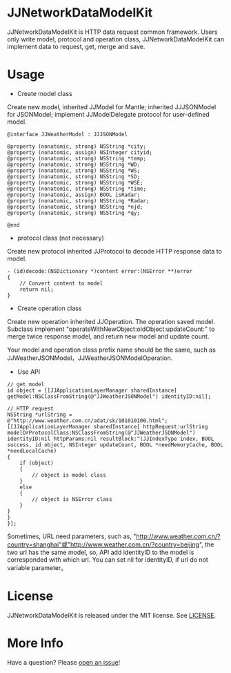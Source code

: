 # JJNetworkDataModelKit

JJNetworkDataModelKit is HTTP data request common framework. Users only write model, protocol and operation class, JJNetworkDataModelKit can implement data to request, get, merge and save.

# Usage

* Create model class

Create new model, inherited JJModel for Mantle; inherited JJJSONModel for JSONModel; implement JJModelDelegate protocol for user-defined model.
```objc
@interface JJWeatherModel : JJJSONModel

@property (nonatomic, strong) NSString *city;
@property (nonatomic, assign) NSInteger cityid;
@property (nonatomic, strong) NSString *temp;
@property (nonatomic, strong) NSString *WD;
@property (nonatomic, strong) NSString *WS;
@property (nonatomic, strong) NSString *SD;
@property (nonatomic, strong) NSString *WSE;
@property (nonatomic, strong) NSString *time;
@property (nonatomic, assign) BOOL isRadar;
@property (nonatomic, strong) NSString *Radar;
@property (nonatomic, strong) NSString *njd;
@property (nonatomic, strong) NSString *qy;

@end
```

* protocol class (not necessary)

Create new protocol inherited JJProtocol to decode HTTP response data to model.
```objc
- (id)decode:(NSDictionary *)content error:(NSError **)error
{
    // Convert content to model    
    return nil;
}
```

* Create operation class

Create new operation inherited JJOperation. The operation saved model. Subclass implement "operateWithNewObject:oldObject:updateCount:" to merge twice response model, and return new model and update count.

Your model and operation class prefix name should be the same, such as JJWeatherJSONModel，JJWeatherJSONModelOperation.

* Use API
```objc
// get model
id object = [[JJApplicationLayerManager sharedInstance] getModel:NSClassFromString(@"JJWeatherJSONModel") identityID:nil];
    
// HTTP request
NSString *urlString = @"http://www.weather.com.cn/adat/sk/101010100.html";
[[JJApplicationLayerManager sharedInstance] httpRequest:urlString modelOrProtocolClass:NSClassFromString(@"JJWeatherJSONModel") identityID:nil httpParams:nil resultBlock:^(JJIndexType index, BOOL success, id object, NSInteger updateCount, BOOL *needMemoryCache, BOOL *needLocalCache)
{
    if (object)
    {
        // object is model class
    }
    else
    {
        // object is NSError class
    }
}
}
}];
```

Sometimes, URL need parameters, such as, "http://www.weather.com.cn/?country=shanghai"或"http://www.weather.com.cn/?country=beijing", the two url has the same model, so, API add identityID to the model is corresponded with which url. You can set nil for identityID, if url do not variable parameter。

# License

JJNetworkDataModelKit is released under the MIT license. See
[LICENSE](https://github.com/hamilyjing/JJNetworkDataModelKit/blob/master/LICENSE).

# More Info

Have a question? Please [open an issue](https://github.com/hamilyjing/JJNetworkDataModelKit/issues)!



